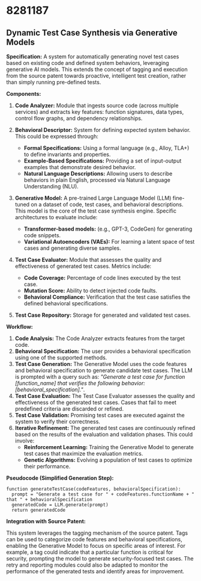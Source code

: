 # 8281187

## Dynamic Test Case Synthesis via Generative Models

**Specification:** A system for automatically generating novel test cases based on existing code and defined system behaviors, leveraging generative AI models. This extends the concept of tagging and execution from the source patent towards proactive, intelligent test creation, rather than simply running pre-defined tests.

**Components:**

1.  **Code Analyzer:** Module that ingests source code (across multiple services) and extracts key features: function signatures, data types, control flow graphs, and dependency relationships.

2.  **Behavioral Descriptor:** System for defining expected system behavior. This could be expressed through:
    *   **Formal Specifications:**  Using a formal language (e.g., Alloy, TLA+) to define invariants and properties.
    *   **Example-Based Specifications:** Providing a set of input-output examples that demonstrate desired behavior.
    *   **Natural Language Descriptions:** Allowing users to describe behaviors in plain English, processed via Natural Language Understanding (NLU).

3.  **Generative Model:** A pre-trained Large Language Model (LLM) fine-tuned on a dataset of code, test cases, and behavioral descriptions. This model is the core of the test case synthesis engine.  Specific architectures to evaluate include:
    *   **Transformer-based models:**  (e.g., GPT-3, CodeGen)  for generating code snippets.
    *   **Variational Autoencoders (VAEs):** For learning a latent space of test cases and generating diverse samples.

4.  **Test Case Evaluator:** Module that assesses the quality and effectiveness of generated test cases. Metrics include:
    *   **Code Coverage:** Percentage of code lines executed by the test case.
    *   **Mutation Score:** Ability to detect injected code faults.
    *   **Behavioral Compliance:**  Verification that the test case satisfies the defined behavioral specifications.

5.  **Test Case Repository:**  Storage for generated and validated test cases.

**Workflow:**

1.  **Code Analysis:** The Code Analyzer extracts features from the target code.
2.  **Behavioral Specification:**  The user provides a behavioral specification using one of the supported methods.
3.  **Test Case Generation:** The Generative Model uses the code features and behavioral specification to generate candidate test cases. The LLM is prompted with a query such as: *"Generate a test case for function [function_name] that verifies the following behavior: [behavioral_specification]."*.
4.  **Test Case Evaluation:** The Test Case Evaluator assesses the quality and effectiveness of the generated test cases.  Cases that fail to meet predefined criteria are discarded or refined.
5.  **Test Case Validation:** Promising test cases are executed against the system to verify their correctness.
6.  **Iterative Refinement:** The generated test cases are continuously refined based on the results of the evaluation and validation phases. This could involve:
    *   **Reinforcement Learning:** Training the Generative Model to generate test cases that maximize the evaluation metrics.
    *   **Genetic Algorithms:** Evolving a population of test cases to optimize their performance.

**Pseudocode (Simplified Generation Step):**

```
function generateTestCase(codeFeatures, behavioralSpecification):
  prompt = "Generate a test case for " + codeFeatures.functionName + " that " + behavioralSpecification
  generatedCode = LLM.generate(prompt)
  return generatedCode
```

**Integration with Source Patent:**

This system leverages the tagging mechanism of the source patent. Tags can be used to categorize code features and behavioral specifications, enabling the Generative Model to focus on specific areas of interest. For example, a tag could indicate that a particular function is critical for security, prompting the model to generate security-focused test cases.  The retry and reporting modules could also be adapted to monitor the performance of the generated tests and identify areas for improvement.
